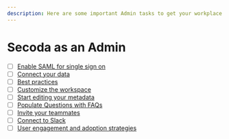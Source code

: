 ```yaml
---
description: Here are some important Admin tasks to get your workplace up and running.
---
```


# Secoda as an Admin

* [ ] [Enable SAML for single sign on](../../saml/)
* [ ] [Connect your data](connect-your-data/)
* [ ] [Best practices](../../features/ai-assistant/best-practices.md)&#x20;
* [ ] [Customize the workspace](personalization.md)
* [ ] [Start editing your metadata](../../resource-and-metadata-management/add-documentation/)
* [ ] [Populate Questions with FAQs](populate-questions-with-faqs.md)
* [ ] [Invite your teammates](invite-teammates/)
* [ ] [Connect to Slack](../../integrations/productivity-tools/slack-connection/)
* [ ] [User engagement and adoption strategies](user-engagement-and-adoption.md)
